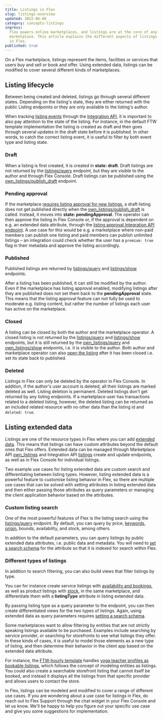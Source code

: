 ```yaml
---
title: Listings in Flex
slug: listings-overview
updated: 2022-06-06
category: concepts-listings
ingress:
  Flex powers online marketplaces, and listings are at the core of any
  marketplace. This article explains the different aspects of listings
  in Flex.
published: true
---
```


On a Flex marketplace, listings represent the items, facilities or
services that users buy and sell or book and offer. Using extended data,
listings can be modified to cover several different kinds of
marketplaces.

## Listing lifecycle

Between being created and deleted, listings go through several different
states. Depending on the listing's state, they are either returned with
the public Listing endpoints or they are only available to the listing's
author.

When tracking [listing events](TODO) through the
[Integration API](TODO), it is important to also pay attention to the
state of the listing. For instance, in the default FTW template
implementation the listing is created as draft and then goes through
several updates in the draft state before it is published. In other
words, to catch the correct listing event, it is useful to filter by
both event type and listing state.

### Draft

When a listing is first created, it is created in **state: draft**.
Draft listings are not returned by the [listings/query](TODO) endpoint,
but they are visible to the author and through Flex Console. Draft
listings can be published using the [own_listings/publish_draft](TODO)
endpoint.

### Pending approval

If the marketplace
[requires listing approval for new listings](/concepts/requiring-approval/),
a draft listing does not get published directly when the
[own_listings/publish_draft](TODO) is called. Instead, it moves into
**state: pendingApproval**. The operator can then approve the listing in
Flex Console or, if the approval is dependent on e.g. an extended data
attribute, through the
[listing approval Integration API endpoint](https://www.sharetribe.com/api-reference/integration.html#approve-listing).
A use case for this would be e.g. a marketplace where non-paid members
can publish one listing and paid members can publish unlimited listings
– an integration could check whether the user has a `premium: true` flag
in their metadata and approve the listing accordingly.

### Published

Published listings are returned by [listings/query](TODO) and
[listings/show](TODO) endpoints.

After a listing has been published, it can still be modified by the
author. Even if the marketplace has listing approval enabled, modifying
listings after they are published does not set them back to the
**pendingApproval** state. This means that the listing approval feature
can not fully be used to moderate e.g. listing content, but rather the
number of listings each user has active on the marketplace.

### Closed

A listing can be closed by both the author and the marketplace operator.
A closed listing is not returned by the [listings/query](TODO) and
[listings/show](TODO) endpoints, but it is still returned by the
[own_listings/query](TODO) and [own_listings/show](TODO) endpoints, i.e.
it is visible to the author. Both author and marketplace operator can
also [open the listing](TODO) after it has been closed i.e. set its
state back to published.

### Deleted

Listings in Flex can only be deleted by the operator in Flex Console. In
addition, if the author's user account is deleted, all their listings
are marked deleted as well. Listing deletion is permanent. Deleted
listings don't get returned by any listing endpoints. If a marketplace
user has transactions related to a deleted listing, however, the deleted
listing can be returned as an included related resource with no other
data than the listing id and `deleted: true`.

## Listing extended data

Listings are one of the resource types in Flex where you can add
[extended data](/references/extended-data/). This means that listings
can have custom attributes beyond the default ones that Flex offers.
Extended data can be managed through Marketplace API
[own_listings](https://www.sharetribe.com/api-reference/marketplace.html#own-listings)
and Integration API
[listings](https://www.sharetribe.com/api-reference/integration.html#listings)
create and update endpoints, as well as in Flex Console for individual
listings.

Two example use cases for listing extended data are custom search and
differentiating between listing types. However, listing extended data is
a powerful feature to customise listing behavior in Flex, so there are
multiple use cases that can be solved with setting attributes in listing
extended data and then either passing those attributes as query
parameters or managing the client application behavior based on the
attributes.

### Custom listing search

One of the most powerful features of Flex is the listing search using
the
[listings/query](https://www.sharetribe.com/api-reference/marketplace.html#query-listings)
endpoint. By default, you can query by price,
[keywords, origin,](/concepts/how-the-listing-search-works/) bounds,
availability, and stock, among others.

In addition to the default parameters, you can query listings by public
extended data attributes, i.e. public data and metadata. You will need
to [set a search schema](/how-to/manage-search-schemas-with-flex-cli/)
for the attribute so that it is indexed for search within Flex.

### Different types of listings

In addition to search filtering, you can also build views that filter
listings by type.

You can for instance create service listings with
[availability and bookings](/references/availability/), as well as
product listings with [stock](/references/stock/), in the same
marketplace, and differentiate them with a **listingType** attribute in
listing extended data.

By passing listing type as a query parameter to the endpoint, you can
then create differentiated views for the two types of listings. Again,
using extended data as query parameters requires
[setting a search schema](/how-to/manage-search-schemas-with-flex-cli/).

Some marketplaces want to allow filtering by entities that are not
strictly speaking listings available to be purchased. Examples include
searching by service provider, or searching for storefronts to see what
listings they offer. In these kinds of cases, it is useful to model
those elements as a new type of listing, and then determine their
behavior in the client app based on the extended data attribute.

For instance, the [FTW-hourly template](/ftw/ftw-hourly/) handles
[yoga teacher profiles as bookable listings](/introduction/introducing-yogatime/#profiles-as-bookable-listings),
which follows the concept of modeling entities as listings. You could
also create a searchable storefront listing that cannot itself be
booked, and instead it displays all the listings from that specific
provider and allows users to contact the store.

In Flex, listings can be modeled and modified to cover a range of
different use cases. If you are wondering about a use case for listings
in Flex, do reach out to Flex Support through the chat widget in your
Flex Console and let us know. We'll be happy to help you figure out your
specific use case and give you some suggestions for implementation.
